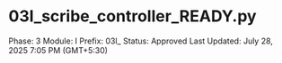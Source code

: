 # 03I_scribe_controller_READY.py

Phase: 3
Module: I
Prefix: 03I_
Status: Approved
Last Updated: July 28, 2025 7:05 PM (GMT+5:30)
